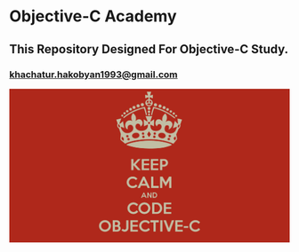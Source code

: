 # Objective-C Academy
## This Repository Designed For Objective-C Study.
### khachatur.hakobyan1993@gmail.com
![Screenshot of Xcode 11.4 running this playground.](image.png)

